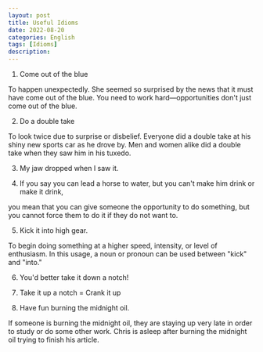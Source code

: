 ```yaml
---
layout: post
title: Useful Idioms
date: 2022-08-20
categories: English
tags: [Idioms]
description:
---
```



1. Come out of the blue
   
To happen unexpectedly.
She seemed so surprised by the news that it must have come out of the blue.
You need to work hard—opportunities don't just come out of the blue.

2. Do a double take

To look twice due to surprise or disbelief.
Everyone did a double take at his shiny new sports car as he drove by.
Men and women alike did a double take when they saw him in his tuxedo.

3. My jaw dropped when I saw it.

4. If you say you can lead a horse to water, but you can't make him drink or make it drink, 
 
you mean that you can give someone the opportunity to do something, but you cannot force them to do it if they do not want to.

5. Kick it into high gear.

To begin doing something at a higher speed, intensity, or level of enthusiasm. In this usage, a noun or pronoun can be used between "kick" and "into."

6. You'd better take it down a notch!

7. Take it up a notch = Crank it up

8. Have fun burning the midnight oil.

If someone is burning the midnight oil, they are staying up very late in order to study or do some other work. Chris is asleep after burning the midnight oil trying to finish his article.